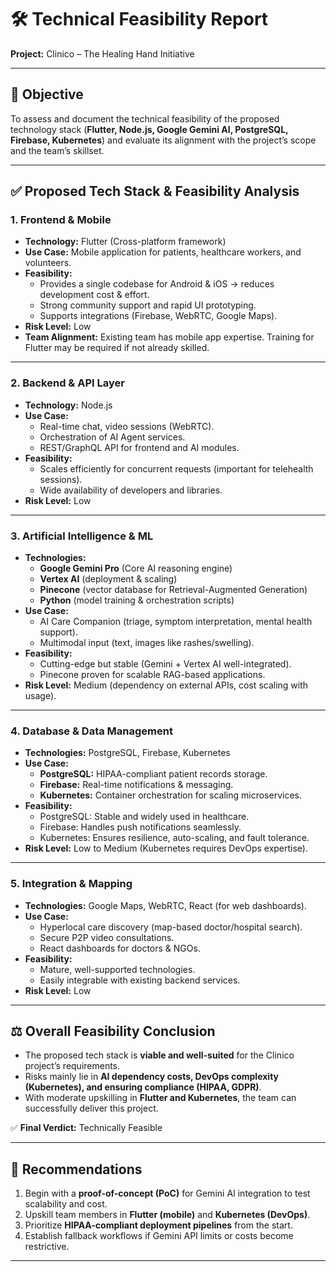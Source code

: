 # 🛠 Technical Feasibility Report  
**Project:** Clinico – The Healing Hand Initiative  

---

## 📌 Objective  
To assess and document the technical feasibility of the proposed technology stack (**Flutter, Node.js, Google Gemini AI, PostgreSQL, Firebase, Kubernetes**) and evaluate its alignment with the project’s scope and the team’s skillset.  

---

## ✅ Proposed Tech Stack & Feasibility Analysis  

### 1. **Frontend & Mobile**
- **Technology:** Flutter (Cross-platform framework)  
- **Use Case:** Mobile application for patients, healthcare workers, and volunteers.  
- **Feasibility:**  
  - Provides a single codebase for Android & iOS → reduces development cost & effort.  
  - Strong community support and rapid UI prototyping.  
  - Supports integrations (Firebase, WebRTC, Google Maps).  
- **Risk Level:** Low  
- **Team Alignment:** Existing team has mobile app expertise. Training for Flutter may be required if not already skilled.  

---

### 2. **Backend & API Layer**
- **Technology:** Node.js  
- **Use Case:**  
  - Real-time chat, video sessions (WebRTC).  
  - Orchestration of AI Agent services.  
  - REST/GraphQL API for frontend and AI modules.  
- **Feasibility:**  
  - Scales efficiently for concurrent requests (important for telehealth sessions).  
  - Wide availability of developers and libraries.  
- **Risk Level:** Low  

---

### 3. **Artificial Intelligence & ML**
- **Technologies:**  
  - **Google Gemini Pro** (Core AI reasoning engine)  
  - **Vertex AI** (deployment & scaling)  
  - **Pinecone** (vector database for Retrieval-Augmented Generation)  
  - **Python** (model training & orchestration scripts)  
- **Use Case:**  
  - AI Care Companion (triage, symptom interpretation, mental health support).  
  - Multimodal input (text, images like rashes/swelling).  
- **Feasibility:**  
  - Cutting-edge but stable (Gemini + Vertex AI well-integrated).  
  - Pinecone proven for scalable RAG-based applications.  
- **Risk Level:** Medium (dependency on external APIs, cost scaling with usage).  

---

### 4. **Database & Data Management**
- **Technologies:** PostgreSQL, Firebase, Kubernetes  
- **Use Case:**  
  - **PostgreSQL:** HIPAA-compliant patient records storage.  
  - **Firebase:** Real-time notifications & messaging.  
  - **Kubernetes:** Container orchestration for scaling microservices.  
- **Feasibility:**  
  - PostgreSQL: Stable and widely used in healthcare.  
  - Firebase: Handles push notifications seamlessly.  
  - Kubernetes: Ensures resilience, auto-scaling, and fault tolerance.  
- **Risk Level:** Low to Medium (Kubernetes requires DevOps expertise).  

---

### 5. **Integration & Mapping**
- **Technologies:** Google Maps, WebRTC, React (for web dashboards).  
- **Use Case:**  
  - Hyperlocal care discovery (map-based doctor/hospital search).  
  - Secure P2P video consultations.  
  - React dashboards for doctors & NGOs.  
- **Feasibility:**  
  - Mature, well-supported technologies.  
  - Easily integrable with existing backend services.  
- **Risk Level:** Low  

---

## ⚖️ Overall Feasibility Conclusion  
- The proposed tech stack is **viable and well-suited** for the Clinico project’s requirements.  
- Risks mainly lie in **AI dependency costs, DevOps complexity (Kubernetes), and ensuring compliance (HIPAA, GDPR)**.  
- With moderate upskilling in **Flutter and Kubernetes**, the team can successfully deliver this project.  

✅ **Final Verdict:** Technically Feasible  

---

## 📌 Recommendations  
1. Begin with a **proof-of-concept (PoC)** for Gemini AI integration to test scalability and cost.  
2. Upskill team members in **Flutter (mobile)** and **Kubernetes (DevOps)**.  
3. Prioritize **HIPAA-compliant deployment pipelines** from the start.  
4. Establish fallback workflows if Gemini API limits or costs become restrictive.  

---
